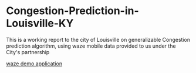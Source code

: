# Congestion-Prediction-in-Louisville-KY
This is a working report to the city of Louisville on generalizable Congestion prediction algorithm, using waze mobile data provided to us under the City's partnership 


[waze demo application](https://msdakot.github.io/Congestion-Prediction-in-Louisville-KY/about.html)
